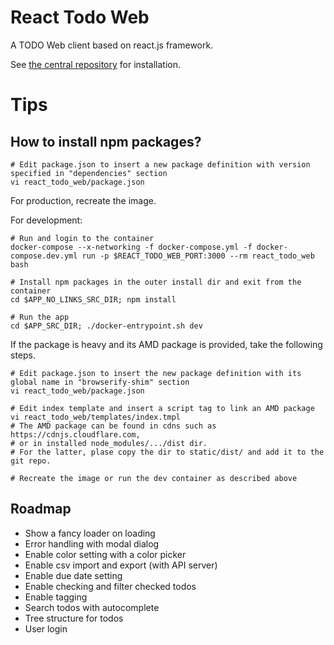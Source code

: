 # React Todo Web

A TODO Web client based on react.js framework.

See [the central repository](https://github.com/scubism/todo_center) for installation.

# Tips

## How to install npm packages?

```
# Edit package.json to insert a new package definition with version specified in "dependencies" section
vi react_todo_web/package.json
```

For production, recreate the image.

For development:

```
# Run and login to the container
docker-compose --x-networking -f docker-compose.yml -f docker-compose.dev.yml run -p $REACT_TODO_WEB_PORT:3000 --rm react_todo_web bash

# Install npm packages in the outer install dir and exit from the container
cd $APP_NO_LINKS_SRC_DIR; npm install

# Run the app
cd $APP_SRC_DIR; ./docker-entrypoint.sh dev
```

If the package is heavy and its AMD package is provided, take the following steps.

```
# Edit package.json to insert the new package definition with its global name in "browserify-shim" section
vi react_todo_web/package.json

# Edit index template and insert a script tag to link an AMD package
vi react_todo_web/templates/index.tmpl
# The AMD package can be found in cdns such as https://cdnjs.cloudflare.com,
# or in installed node_modules/.../dist dir.
# For the latter, plase copy the dir to static/dist/ and add it to the git repo.

# Recreate the image or run the dev container as described above
```


## Roadmap

- Show a fancy loader on loading
- Error handling with modal dialog
- Enable color setting with a color picker
- Enable csv import and export (with API server)
- Enable due date setting
- Enable checking and filter checked todos
- Enable tagging
- Search todos with autocomplete
- Tree structure for todos
- User login
